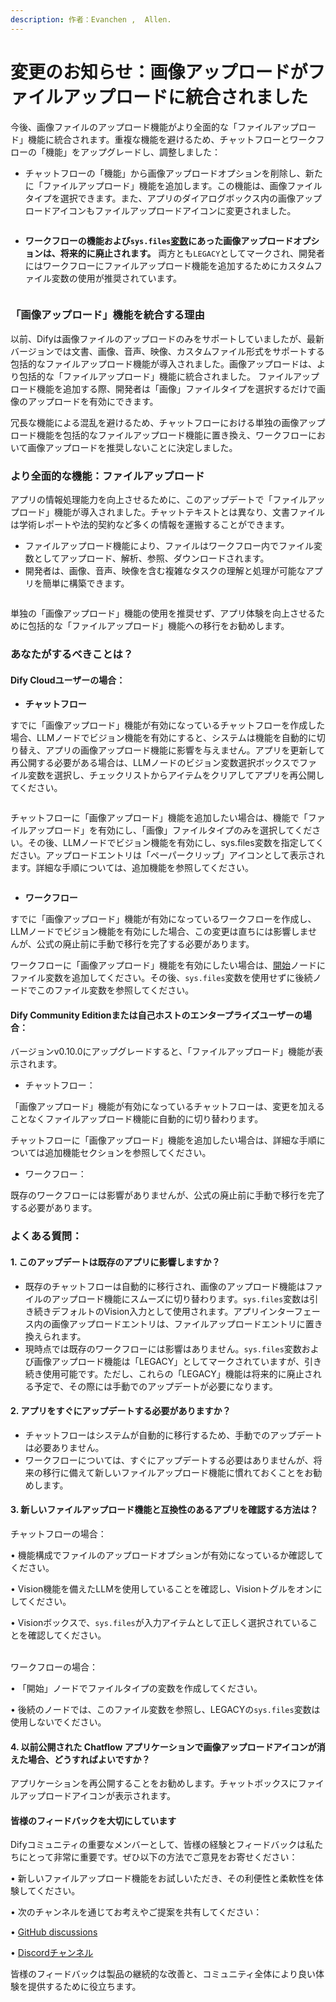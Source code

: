 ```yaml
---
description: 作者：Evanchen ,  Allen.
---
```


# 変更のお知らせ：画像アップロードがファイルアップロードに統合されました

今後、画像ファイルのアップロード機能がより全面的な「ファイルアップロード」機能に統合されます。重複な機能を避けるため、チャットフローとワークフローの「機能」をアップグレードし、調整しました：

* チャットフローの「機能」から画像アップロードオプションを削除し、新たに「ファイルアップロード」機能を追加します。この機能は、画像ファイルタイプを選択できます。また、アプリのダイアログボックス内の画像アップロードアイコンもファイルアップロードアイコンに変更されました。

<figure><img src="https://assets-docs.dify.ai//img/jp/workflow/06d0eb625c41d9016544c4978977874d.webp" alt=""><figcaption></figcaption></figure>

* **ワークフローの機能および`sys.files`[変数](./variables.md)にあった画像アップロードオプションは、将来的に廃止されます。** 両方とも`LEGACY`としてマークされ、開発者にはワークフローにファイルアップロード機能を追加するためにカスタムファイル変数の使用が推奨されています。

<figure><img src="https://assets-docs.dify.ai//img/jp/workflow/fa75202395a42dd2c42acf83d5a3e28c.webp" alt=""><figcaption></figcaption></figure>

### 「画像アップロード」機能を統合する理由

以前、Difyは画像ファイルのアップロードのみをサポートしていましたが、最新バージョンでは文書、画像、音声、映像、カスタムファイル形式をサポートする包括的なファイルアップロード機能が導入されました。画像アップロードは、より包括的な「ファイルアップロード」機能に統合されました。 ファイルアップロード機能を追加する際、開発者は「画像」ファイルタイプを選択するだけで画像のアップロードを有効にできます。

冗長な機能による混乱を避けるため、チャットフローにおける単独の画像アップロード機能を包括的なファイルアップロード機能に置き換え、ワークフローにおいて画像アップロードを推奨しないことに決定しました。

### より全面的な機能：ファイルアップロード

アプリの情報処理能力を向上させるために、このアップデートで「ファイルアップロード」機能が導入されました。チャットテキストとは異なり、文書ファイルは学術レポートや法的契約など多くの情報を運搬することができます。

* ファイルアップロード機能により、ファイルはワークフロー内でファイル変数としてアップロード、解析、参照、ダウンロードされます。
* 開発者は、画像、音声、映像を含む複雑なタスクの理解と処理が可能なアプリを簡単に構築できます。

<figure><img src="https://assets-docs.dify.ai//img/jp/workflow/71b3072840a27d02db00aba6db7e7ad9.webp" alt=""><figcaption></figcaption></figure>

単独の「画像アップロード」機能の使用を推奨せず、アプリ体験を向上させるために包括的な「ファイルアップロード」機能への移行をお勧めします。

### あなたがするべきことは？

#### Dify Cloudユーザーの場合：

* **チャットフロー**

すでに「画像アップロード」機能が有効になっているチャットフローを作成した場合、LLMノードでビジョン機能を有効にすると、システムは機能を自動的に切り替え、アプリの画像アップロード機能に影響を与えません。アプリを更新して再公開する必要がある場合は、LLMノードのビジョン変数選択ボックスでファイル変数を選択し、チェックリストからアイテムをクリアしてアプリを再公開してください。

<figure><img src="https://assets-docs.dify.ai//img/jp/workflow/a9d0a60fbfd557336197ae638e2aeb52.webp" alt=""><figcaption></figcaption></figure>

チャットフローに「画像アップロード」機能を追加したい場合は、機能で「ファイルアップロード」を有効にし、「画像」ファイルタイプのみを選択してください。その後、LLMノードでビジョン機能を有効にし、sys.files変数を指定してください。アップロードエントリは「ペーパークリップ」アイコンとして表示されます。詳細な手順については、追加機能を参照してください。

<figure><img src="https://assets-docs.dify.ai//img/jp/workflow/e14872d53e796eb226a7cee92ecbfe1c.webp" alt=""><figcaption></figcaption></figure>

* **ワークフロー**

すでに「画像アップロード」機能が有効になっているワークフローを作成し、LLMノードでビジョン機能を有効にした場合、この変更は直ちには影響しませんが、公式の廃止前に手動で移行を完了する必要があります。

ワークフローに「画像アップロード」機能を有効にしたい場合は、[開始](./node/start.md)ノードにファイル変数を追加してください。その後、`sys.files`変数を使用せずに後続ノードでこのファイル変数を参照してください。

#### Dify Community Editionまたは自己ホストのエンタープライズユーザーの場合：

バージョンv0.10.0にアップグレードすると、「ファイルアップロード」機能が表示されます。

* チャットフロー：

「画像アップロード」機能が有効になっているチャットフローは、変更を加えることなくファイルアップロード機能に自動的に切り替わります。

チャットフローに「画像アップロード」機能を追加したい場合は、詳細な手順については追加機能セクションを参照してください。

* ワークフロー：

既存のワークフローには影響がありませんが、公式の廃止前に手動で移行を完了する必要があります。

### よくある質問：

#### 1. このアップデートは既存のアプリに影響しますか？

* 既存のチャットフローは自動的に移行され、画像のアップロード機能はファイルのアップロード機能にスムーズに切り替わります。`sys.files`変数は引き続きデフォルトのVision入力として使用されます。アプリインターフェース内の画像アップロードエントリは、ファイルアップロードエントリに置き換えられます。
* 現時点では既存のワークフローには影響はありません。`sys.files`変数および画像アップロード機能は「LEGACY」としてマークされていますが、引き続き使用可能です。ただし、これらの「LEGACY」機能は将来的に廃止される予定で、その際には手動でのアップデートが必要になります。

#### 2. アプリをすぐにアップデートする必要がありますか？

* チャットフローはシステムが自動的に移行するため、手動でのアップデートは必要ありません。
* ワークフローについては、すぐにアップデートする必要はありませんが、将来の移行に備えて新しいファイルアップロード機能に慣れておくことをお勧めします。

#### 3. 新しいファイルアップロード機能と互換性のあるアプリを確認する方法は？

チャットフローの場合：

• 機能構成でファイルのアップロードオプションが有効になっているか確認してください。

• Vision機能を備えたLLMを使用していることを確認し、Visionトグルをオンにしてください。

• Visionボックスで、`sys.files`が入力アイテムとして正しく選択されていることを確認してください。

\
ワークフローの場合：

• 「開始」ノードでファイルタイプの変数を作成してください。

• 後続のノードでは、このファイル変数を参照し、LEGACYの`sys.files`変数は使用しないでください。

#### 4. 以前公開された Chatflow アプリケーションで画像アップロードアイコンが消えた場合、どうすればよいですか？

アプリケーションを再公開することをお勧めします。チャットボックスにファイルアップロードアイコンが表示されます。

#### 皆様のフィードバックを大切にしています

Difyコミュニティの重要なメンバーとして、皆様の経験とフィードバックは私たちにとって非常に重要です。ぜひ以下の方法でご意見をお寄せください：

• 新しいファイルアップロード機能をお試しいただき、その利便性と柔軟性を体験してください。

• 次のチャンネルを通じてお考えやご提案を共有してください：

• [GitHub discussions](https://github.com/langgenius/dify)

• [Discordチャンネル](https://discord.gg/X8r5WgWzJV)

皆様のフィードバックは製品の継続的な改善と、コミュニティ全体により良い体験を提供するために役立ちます。